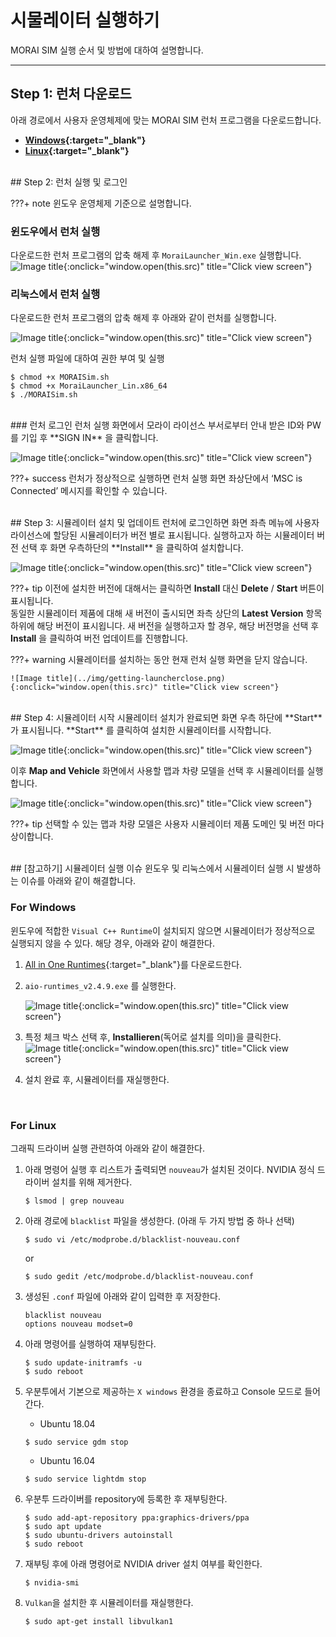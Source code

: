 # 시물레이터 실행하기
MORAI SIM 실행 순서 및 방법에 대하여 설명합니다.

---

## Step 1: 런처 다운로드
아래 경로에서 사용자 운영체제에 맞는 MORAI SIM 런처 프로그램을 다운로드합니다.

 - **[Windows](https://develop-morai-s3-bucket.s3.ap-northeast-2.amazonaws.com/Asset/Launcher/Stage/MoraiLauncher_Win.zip){:target="_blank"}**
 - **[Linux](https://develop-morai-s3-bucket.s3.ap-northeast-2.amazonaws.com/Asset/Launcher/Release/MoraiLauncher_Lin.zip){:target="_blank"}**

<br>
## Step 2: 런처 실행 및 로그인

???+ note
    윈도우 운영체제 기준으로 설명합니다.

### 윈도우에서 런처 실행
다운로드한 런처 프로그램의 압축 해제 후 `MoraiLauncher_Win.exe` 실행합니다.
![Image title](../img/getting-launcher.png){:onclick="window.open(this.src)" title="Click view screen"}

### 리눅스에서 런처 실행
다운로드한 런처 프로그램의 압축 해제 후 아래와 같이 런처를 실행합니다.

![Image title](../img/getting-launcherlinux.png){:onclick="window.open(this.src)" title="Click view screen"}

런처 실행 파일에 대하여 권한 부여 및 실행
``` shell
$ chmod +x MORAISim.sh
$ chmod +x MoraiLauncher_Lin.x86_64
$ ./MORAISim.sh

```
<br>
### 런처 로그인 
런처 실행 화면에서 모라이 라이선스 부서로부터 안내 받은 ID와 PW를 기입 후 **SIGN IN** 을 클릭합니다.
   
![Image title](../img/getting-launcherlogin.png){:onclick="window.open(this.src)" title="Click view screen"} 

???+ success
     런처가 정상적으로 실행하면 런처 실행 화면 좌상단에서 ‘MSC is Connected’ 메시지를 확인할 수 있습니다.

<br>
## Step 3: 시뮬레이터 설치 및 업데이트
런처에 로그인하면 화면 좌측 메뉴에 사용자 라이선스에 할당된 시뮬레이터가 버전 별로 표시됩니다. 
실행하고자 하는 시뮬레이터 버전 선택 후 화면 우측하단의 **Install** 을 클릭하여 설치합니다.

![Image title](../img/getting-launcherinstall.png){:onclick="window.open(this.src)" title="Click view screen"}

???+ tip
    이전에 설치한 버전에 대해서는 클릭하면 **Install** 대신  **Delete** / **Start** 버튼이 표시됩니다. <br>동일한 시뮬레이터 제품에 대해 새 버전이 출시되면 좌측 상단의 **Latest Version** 항목 하위에 해당 버전이 표시욉니다. 새 버전을 실행하고자 할 경우, 해당 버전명을 선택 후 **Install** 을 클릭하여 버전 업데이트를 진행합니다.

???+ warning
    시뮬레이터를 설치하는 동안 현재 런처 실행 화면을 닫지 않습니다.

    ![Image title](../img/getting-launcherclose.png){:onclick="window.open(this.src)" title="Click view screen"}

<br>
## Step 4: 시뮬레이터 시작
시뮬레이터 설치가 완료되면 화면 우측 하단에 **Start** 가 표시됩니다.  **Start** 를 클릭하여 설치한 시뮬레이터를 시작합니다.

![Image title](../img/getting-launcherstart.png){:onclick="window.open(this.src)" title="Click view screen"}

이후 **Map and Vehicle** 화면에서 사용할 맵과 차량 모델을 선택 후 시뮬레이터를 실행합니다.

![Image title](../img/getting-mapvehicle.png){:onclick="window.open(this.src)" title="Click view screen"}


???+ tip
    선택할 수 있는 맵과 차량 모델은 사용자 시뮬레이터 제품 도메인 및 버전 마다 상이합니다.

<br>
## [참고하기] 시뮬레이터 실행 이슈
윈도우 및 리눅스에서 시뮬레이터 실행 시 발생하는 이슈를 아래와 같이 해결합니다.

### For Windows
윈도우에 적합한 `Visual C++ Runtime`이 설치되지 않으면 시뮬레이터가 정상적으로 실행되지 않을 수 있다.
해당 경우, 아래와 같이 해결한다.

1. [All in One Runtimes](https://www.computerbase.de/downloads/systemtools/all-in-one-runtimes/){:target="_blank"}를 다운로드한다.

2. `aio-runtimes_v2.4.9.exe` 를 실행한다.
   
    ![Image title](../img/getting-issue1.png){:onclick="window.open(this.src)" title="Click view screen"}

3. 특정 체크 박스 선택 후, **Installieren**(독어로 설치를 의미)을 클릭한다.
    ![Image title](../img/getting-issue2.png){:onclick="window.open(this.src)" title="Click view screen"}

4. 설치 완료 후, 시뮬레이터를 재실행한다.

<Br>

### For Linux
그래픽 드라이버 실행 관련하여 아래와 같이 해결한다.

1. 아래 명령어 실행 후 리스트가 출력되면 `nouveau`가 설치된 것이다. NVIDIA 정식 드라이버 설치를 위해 제거한다.

    ```
    $ lsmod | grep nouveau
    ```

2. 아래 경로에 `blacklist` 파일을 생성한다. (아래 두 가지 방법 중 하나 선택)
    ```
    $ sudo vi /etc/modprobe.d/blacklist-nouveau.conf
    ```
    or
    ```
    $ sudo gedit /etc/modprobe.d/blacklist-nouveau.conf
    ```

3. 생성된 `.conf` 파일에 아래와 같이 입력한 후 저장한다.
    ```
    blacklist nouveau
    options nouveau modset=0
    ```
4. 아래 명령어를 실행하여 재부팅한다.
    ```
    $ sudo update-initramfs -u
    $ sudo reboot
    ```

5. 우분투에서 기본으로 제공하는 `X windows` 환경을 종료하고 Console 모드로 들어간다.
    - Ubuntu 18.04
    ```
    $ sudo service gdm stop
    ```

    - Ubuntu 16.04
    ```
    $ sudo service lightdm stop
    ```

6. 우분투 드라이버를 repository에 등록한 후 재부팅한다.
    ```
    $ sudo add-apt-repository ppa:graphics-drivers/ppa
    $ sudo apt update
    $ sudo ubuntu-drivers autoinstall
    $ sudo reboot
    ```

7. 재부팅 후에 아래 명령어로 NVIDIA driver 설치 여부를 확인한다.
    ```
    $ nvidia-smi
    ```

8. `Vulkan`을 설치한 후 시뮬레이터를 재실행한다.
    ```
    $ sudo apt-get install libvulkan1
    ```
